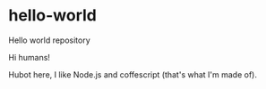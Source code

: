 # hello-world
Hello world repository

Hi humans!

Hubot here, I like Node.js and coffescript (that's what I'm made of). 
